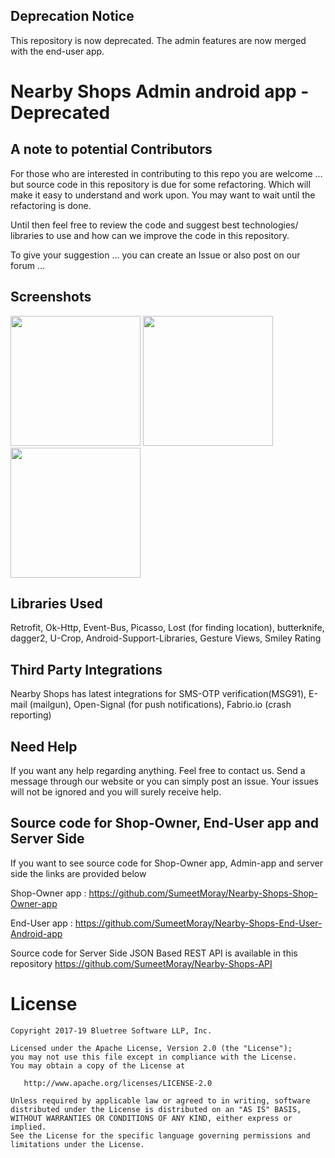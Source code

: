 Deprecation Notice
--------------------------------------------

This repository is now deprecated. The admin features are now merged with the end-user app. 


Nearby Shops Admin android app - Deprecated
==============================================

A note to potential Contributors
----------------------------------
For those who are interested in contributing to this repo you are welcome ... but source code in this repository is due for some refactoring. Which will make it easy to understand and work upon. You may want to wait until the refactoring is done. 

Until then feel free to review the code and suggest best technologies/ libraries to use and how can we improve the code in this repository. 

To give your suggestion ... you can create an Issue or also post on our forum ... 




Screenshots
--------------
<img src="https://nearbyshops.org/images/3.png" width="208">   <img src="https://nearbyshops.org/images/5.png" width="208">   <img src="https://nearbyshops.org/images/6.png" width="208">


Libraries Used
---------------

Retrofit, Ok-Http, Event-Bus, Picasso, Lost (for finding location), butterknife, dagger2, U-Crop, Android-Support-Libraries, Gesture Views, Smiley Rating


Third Party Integrations
-------------------------

Nearby Shops has latest integrations for SMS-OTP verification(MSG91), E-mail (mailgun), Open-Signal (for push notifications), Fabrio.io (crash reporting)


Need Help
-----------

If you want any help regarding anything. Feel free to contact us. Send a message through our website or you can simply post an issue. Your issues will not be ignored and you will surely receive help. 






Source code for Shop-Owner, End-User app and Server Side
-------------------------------------------------------
If you want to see source code for Shop-Owner app, Admin-app and server side the links are provided below

Shop-Owner app : https://github.com/SumeetMoray/Nearby-Shops-Shop-Owner-app

End-User app : https://github.com/SumeetMoray/Nearby-Shops-End-User-Android-app

Source code for Server Side JSON Based REST API is available in this repository https://github.com/SumeetMoray/Nearby-Shops-API



License
=======

    Copyright 2017-19 Bluetree Software LLP, Inc.

    Licensed under the Apache License, Version 2.0 (the "License");
    you may not use this file except in compliance with the License.
    You may obtain a copy of the License at

       http://www.apache.org/licenses/LICENSE-2.0

    Unless required by applicable law or agreed to in writing, software
    distributed under the License is distributed on an "AS IS" BASIS,
    WITHOUT WARRANTIES OR CONDITIONS OF ANY KIND, either express or implied.
    See the License for the specific language governing permissions and
    limitations under the License.

